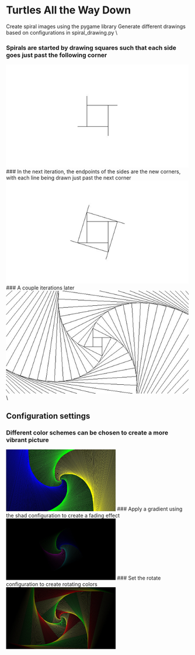 # Turtles All the Way Down
Create spiral images using the pygame library
Generate different drawings based on configurations in spiral_drawing.py \

### Spirals are started by drawing squares such that each side goes just past the following corner
<img src="images/example1.jpeg" width="500">
### In the next iteration, the endpoints of the sides are the new corners, with each line being drawn just past the next corner
<img src="images/example2.jpeg" width="500">
### A couple iterations later
<img src="images/example3.jpeg" width="500"> \
  
## Configuration settings
### Different color schemes can be chosen to create a more vibrant picture
<img src="images/summer.jpeg" width="300">
### Apply a gradient using the shad configuration to create a fading effect
<img src="images/ocean.jpeg" width="300">
### Set the rotate configuration to create rotating colors
<img src="images/carousel.jpeg" width="300">

